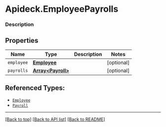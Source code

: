 # Apideck.EmployeePayrolls

### Description

## Properties
Name | Type | Description | Notes
------------ | ------------- | ------------- | -------------
`employee` | [**Employee**](Employee.md) |  | [optional] 
`payrolls` | [**Array&lt;Payroll&gt;**](Payroll.md) |  | [optional] 





## Referenced Types:
* [`Employee`](Employee.md)
* [`Payroll`](Payroll.md)

---

[[Back to top]](#) [[Back to API list]](../../../../README.md#documentation-for-api-endpoints) [[Back to README]](../../../../README.md)


